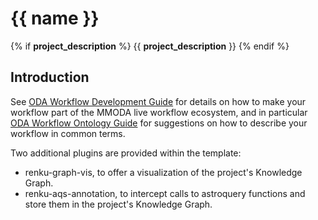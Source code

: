 # {{ name }}
{% if __project_description__ %}
{{ __project_description__ }}
{% endif %}
## Introduction

See [ODA Workflow Development Guide](https://odahub.io/docs/guide-development/) for details on how to make your workflow part of the MMODA live workflow ecosystem, and in particular [ODA Workflow Ontology Guide](https://odahub.io/docs/guide-ontology/) for suggestions on how to describe your workflow in common terms.

Two additional plugins are provided within the template:

* renku-graph-vis, to offer a visualization of the project's Knowledge Graph.
* renku-aqs-annotation, to intercept calls to astroquery functions and store them in the project's Knowledge Graph.
